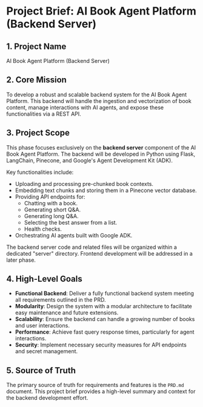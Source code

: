 # Project Brief: AI Book Agent Platform (Backend Server)

## 1. Project Name

AI Book Agent Platform (Backend Server)

## 2. Core Mission

To develop a robust and scalable backend system for the AI Book Agent Platform. This backend will handle the ingestion and vectorization of book content, manage interactions with AI agents, and expose these functionalities via a REST API.

## 3. Project Scope

This phase focuses exclusively on the **backend server** component of the AI Book Agent Platform. The backend will be developed in Python using Flask, LangChain, Pinecone, and Google's Agent Development Kit (ADK).

Key functionalities include:

- Uploading and processing pre-chunked book contexts.
- Embedding text chunks and storing them in a Pinecone vector database.
- Providing API endpoints for:
  - Chatting with a book.
  - Generating short Q&A.
  - Generating long Q&A.
  - Selecting the best answer from a list.
  - Health checks.
- Orchestrating AI agents built with Google ADK.

The backend server code and related files will be organized within a dedicated "server" directory. Frontend development will be addressed in a later phase.

## 4. High-Level Goals

- **Functional Backend**: Deliver a fully functional backend system meeting all requirements outlined in the PRD.
- **Modularity**: Design the system with a modular architecture to facilitate easy maintenance and future extensions.
- **Scalability**: Ensure the backend can handle a growing number of books and user interactions.
- **Performance**: Achieve fast query response times, particularly for agent interactions.
- **Security**: Implement necessary security measures for API endpoints and secret management.

## 5. Source of Truth

The primary source of truth for requirements and features is the `PRD.md` document. This project brief provides a high-level summary and context for the backend development effort.
